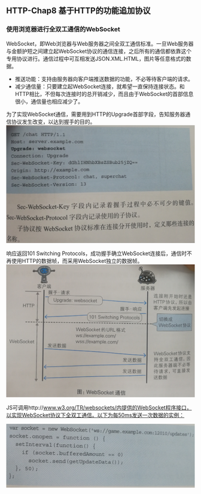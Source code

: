 ## HTTP-Chap8 基于HTTP的功能追加协议

### 使用浏览器进行全双工通信的WebSocket

WebSocket，即Web浏览器与Web服务器之间全双工通信标准。一旦Web服务器与金额护短之间建立起WebSocket协议的通信连接，之后所有的通信都依靠这个专用协议进行。通信过程中可互相发送JSON.XML.HTML，图片等任意格式的数据。

* 推送功能：支持由服务器向客户端推送数据的功能，不必等待客户端的请求。
* 减少通信量：只要建立起WebSocket连接，就希望一直保持连接状态。和HTTP相比，不但每次连接时的总开销减少，而且由于WebSocket的首部信息很小，通信量也相应减少了。

为了实现WebSocket通信，需要用到HTTP的Upgrade首部字段，告知服务器通信协议发生改变，以达到握手的目的。<img src="https://github.com/hjvlitstone/hjv.github.io/blob/gh-pages/images/WebSocket%E8%AF%B7%E6%B1%82%E5%A4%B4.jpg" alt="WebSocket请求头" style="zoom:80%;" />

响应返回101 Switching Protocols，成功握手确立WebSocket连接后，通信时不再使用HTTP的数据帧，而采用WebSocket独立的数据帧。![WebSocket通信流程](https://github.com/hjvlitstone/hjv.github.io/blob/gh-pages/images/WebSocket%E9%80%9A%E4%BF%A1%E6%B5%81%E7%A8%8B.jpg)

JS可调用http://www.w3.org/TR/websockets/内提供的WebSocket程序接口，以实现WebSocket协议下全双工通信。以下为每50ms发送一次数据的实例：

![WebSocket通信实例](https://github.com/hjvlitstone/hjv.github.io/blob/gh-pages/images/WebSocket%E9%80%9A%E4%BF%A1%E5%AE%9E%E4%BE%8B.jpg)
